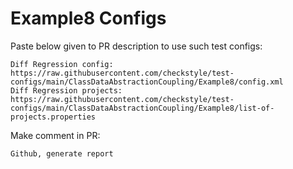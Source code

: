 # Example8 Configs
Paste below given to PR description to use such test configs:
```
Diff Regression config: https://raw.githubusercontent.com/checkstyle/test-configs/main/ClassDataAbstractionCoupling/Example8/config.xml
Diff Regression projects: https://raw.githubusercontent.com/checkstyle/test-configs/main/ClassDataAbstractionCoupling/Example8/list-of-projects.properties
```
Make comment in PR:
```
Github, generate report
```
